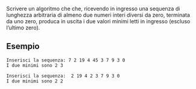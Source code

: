 Scrivere un algoritmo che che, ricevendo in ingresso una sequenza di lunghezza arbitraria di almeno due numeri interi diversi da zero, terminata da uno zero, produca in uscita i due valori minimi letti in ingresso (escluso l’ultimo zero). 

## Esempio

```plaintext
Inserisci la sequenza: 7 2 19 4 45 3 7 9 3 0 
I due minimi sono 2 3 
```

```plaintext
Inserisci la sequenza:  2 19 4 2 3 7 9 3 0 
I due minimi sono 2 2 
```